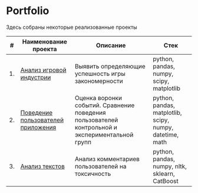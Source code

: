 # Portfolio

Здесь собраны некоторые реализованные проекты

| #    | Наименование проекта                | Описание                                                     | Стек                                                         |
| ---- | ------------------------------------------------------------ | ------------------------------------------------------------ | ------------------------------------------------------------ |
| 1.   | [Анализ игровой индустрии](https://github.com/Mikhail-Netrebin/Portfolio/blob/main/Game%20industry) | Выявить определяющие успешность игры закономерности | python, pandas, numpy, scipy, matplotlib       |
| 2.   | [Поведение пользователей приложения](https://github.com/Mikhail-Netrebin/Portfolio/tree/main/Funnel%20of%20events) | Оценка воронки событий. Сравнение поведения пользователей контрольной и экспериментальной групп| python, pandas, matplotlib, scipy, numpy, datetime, math |
| 3.   | [Анализ текстов](https://github.com/aq2003/Portfolio/tree/main/Analyzing%20Texts) | Анализ комментариев пользователей на токсичность             | python, pandas, numpy, nltk, sklearn, CatBoost |

